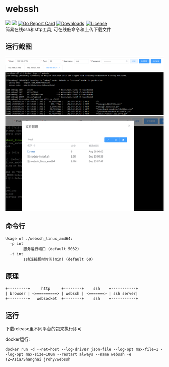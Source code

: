 # webssh
![](https://img.shields.io/github/v/release/Jrohy/webssh.svg) 
![](https://img.shields.io/docker/pulls/jrohy/webssh.svg) 
[![Go Report Card](https://goreportcard.com/badge/github.com/Jrohy/webssh)](https://goreportcard.com/report/github.com/Jrohy/webssh)
[![Downloads](https://img.shields.io/github/downloads/Jrohy/webssh/total.svg)](https://img.shields.io/github/downloads/Jrohy/webssh/total.svg) 
[![License](https://img.shields.io/badge/license-GPL%20V3-blue.svg?longCache=true)](https://www.gnu.org/licenses/gpl-3.0.en.html)   
简易在线ssh和sftp工具, 可在线敲命令和上传下载文件

## 运行截图
![avatar](asset/1.png)
![avatar](asset/2.png)

## 命令行
```
Usage of ./webssh_linux_amd64:
  -p int
        服务运行端口 (default 5032)
  -t int
        ssh连接超时时间(min) (default 60)
```

## 原理
```
+---------+     http     +--------+    ssh    +-----------+
| browser | <==========> | webssh | <=======> | ssh server|
+---------+   websocket  +--------+    ssh    +-----------+
```

## 运行
下载release里不同平台的包来执行即可

docker运行:
```
docker run -d --net=host --log-driver json-file --log-opt max-file=1 --log-opt max-size=100m --restart always --name webssh -e TZ=Asia/Shanghai jrohy/webssh
```
